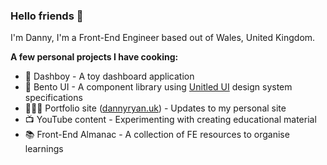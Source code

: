 ### Hello friends 👋

I'm Danny, I'm a Front-End Engineer based out of Wales, United Kingdom.

**A few personal projects I have cooking:**

- 🤖 Dashboy - A toy dashboard application
- 🍱 Bento UI - A component library using [Unitled UI](https://www.untitledui.com/) design system specifications 
- 🤹🏻‍♂️ Portfolio site ([dannyryan.uk](https://dannyryan.uk/)) - Updates to my personal site
- 📺 YouTube content - Experimenting with creating educational material
- 📚 Front-End Almanac - A collection of FE resources to organise learnings

